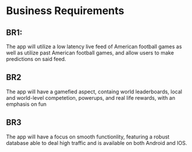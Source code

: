 # Business Requirements
## BR1: 
The app will utilize a low latency live feed of American football games as well as utilize past American football games, and allow users to make predictions on said feed.
## BR2
The app will have a gamefied aspect, containg world leaderboards, local and world-level competetion, powerups, and real life rewards, with an emphasis on fun
## BR3
The app will have a focus on smooth functionlity, featuring a robust database able to deal high traffic and is available on both Android and IOS.

